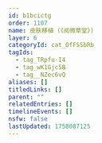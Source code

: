 ```yaml
---
id: b1bcictg
order: 1107
name: 皮肤移植 (《阅微草堂》)
layer: 6
categoryId: cat_OfFSSbRb
tagIds:
  - tag_TRpfu-I4
  - tag_wK1Gjc5B
  - tag__NZec6vQ
aliases: []
titledLinks: []
parent: ""
relatedEntries: []
timelineEvents: []
nsfw: false
lastUpdated: 1758087125
---
```


